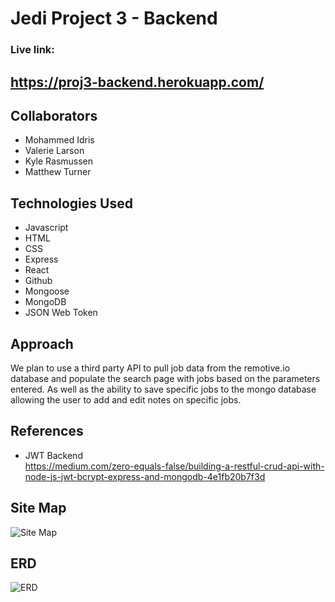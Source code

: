 # Jedi Project 3 - Backend

### Live link:

## https://proj3-backend.herokuapp.com/

## Collaborators

- Mohammed Idris
- Valerie Larson
- Kyle Rasmussen
- Matthew Turner

## Technologies Used

- Javascript
- HTML
- CSS
- Express
- React
- Github
- Mongoose
- MongoDB
- JSON Web Token

## Approach

We plan to use a third party API to pull job data from the remotive.io database and populate the search page with jobs based on the parameters entered. As well as the ability to save specific jobs to the mongo database allowing the user to add and edit notes on specific jobs.

## References

- JWT Backend </br>
  https://medium.com/zero-equals-false/building-a-restful-crud-api-with-node-js-jwt-bcrypt-express-and-mongodb-4e1fb20b7f3d

## Site Map

<img src='https://i.imgur.com/5c5NPPb.png' alt='Site Map'>

## ERD

<img src='https://i.imgur.com/wwzfIMm.png' alt='ERD'>
